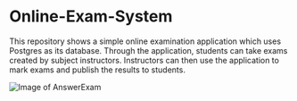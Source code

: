# Online-Exam-System
This repository shows a simple online examination application which uses Postgres as its database. Through the application, students can take exams created by subject instructors. Instructors can then use the application to mark exams and publish the results to students.

![Image of AnswerExam](https://github.com/williamwh/Online-Exam-System/OnlineExamSystem/Sceenshots/examList.png)
